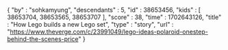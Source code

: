 {
  "by" : "sohkamyung",
  "descendants" : 5,
  "id" : 38653456,
  "kids" : [ 38653704, 38653565, 38653707 ],
  "score" : 38,
  "time" : 1702643126,
  "title" : "How Lego builds a new Lego set",
  "type" : "story",
  "url" : "https://www.theverge.com/c/23991049/lego-ideas-polaroid-onestep-behind-the-scenes-price"
}
